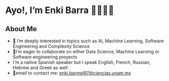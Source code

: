 # Ayo!, I’m Enki Barra 👋🏼✌🏼
## About Me
- 👀 I’m deeply interested in topics such as AI, Machine Learning, Software Engineering and Complexity Science 
- 💞️I’m eager to collaborate on either Data Science, Machine Learning or Software engineering proyects
-  I'm a native Spanish speaker but I speak English, French, Russian, Hebrew and Greek as well
- 📩email to contact me: enki.barmel97@ciencias.unam.mx


